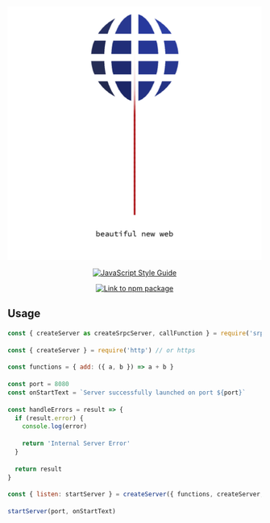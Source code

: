 <p align="center"><img src="srpc-logo.png" /></p>
<p align="center">
  <a href="https://github.com/standard/standard">
    <img alt="JavaScript Style Guide" src="https://cdn.rawgit.com/standard/standard/master/badge.svg" />
  </a>
</p>
<p align="center">
  <a href="https://nodei.co/npm/srpc-framework.png?downloads=true&downloadRank=true&stars=true">
    <img alt="Link to npm package" src="https://nodei.co/npm/srpc-framework.png?downloads=true&downloadRank=true&stars=true" />
  </a>
</p>

## Usage
```js
const { createServer as createSrpcServer, callFunction } = require('srpc-framework')

const { createServer } = require('http') // or https

const functions = { add: ({ a, b }) => a + b }

const port = 8080
const onStartText = `Server successfully launched on port ${port}`

const handleErrors = result => {
  if (result.error) {
    console.log(error)

    return 'Internal Server Error'
  }

  return result
}

const { listen: startServer } = createServer({ functions, createServer, callFunction: compose(callFunction, ) })

startServer(port, onStartText)
```
